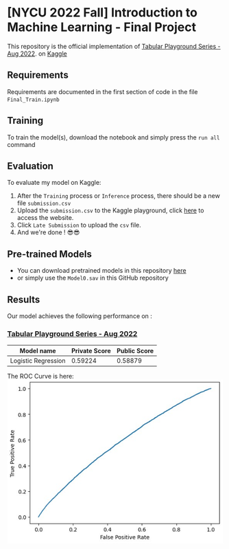 # [NYCU 2022 Fall] Introduction to Machine Learning - Final Project

This repository is the official implementation of [Tabular Playground Series - Aug 2022](https://www.kaggle.com/competitions/tabular-playground-series-aug-2022/overview). on [Kaggle](https://www.kaggle.com/)

## Requirements
Requirements are documented in the first section of code in the file `Final_Train.ipynb`

## Training

To train the model(s), download the notebook and simply press the `run all` command

## Evaluation

To evaluate my model on Kaggle:
1. After the `Training` process or `Inference` process, there should be a new file `submission.csv`
2. Upload the `submission.csv` to the Kaggle playground, click [here](https://www.kaggle.com/competitions/tabular-playground-series-aug-2022/overview) to access the website.
3. Click `Late Submission` to upload the `csv` file.
4. And we're done ! 😎😎

## Pre-trained Models

* You can download pretrained models in this repository [here](https://drive.google.com/drive/folders/1cnXAgGk6cMVc0HvN3ZOmyraj9tD7TSfW?usp=sharing)
* or simply use the `Model0.sav` in this GitHub repository

## Results

Our model achieves the following performance on :
### [Tabular Playground Series - Aug 2022](https://www.kaggle.com/competitions/tabular-playground-series-aug-2022/submissions)


| Model name         | Private Score  | Public Score |
| ------------------ |---------------- | -------------- |
| Logistic Regression   |     0.59224        |      0.58879       |

The ROC Curve is here: 
![](ROC_curve.jpg)


